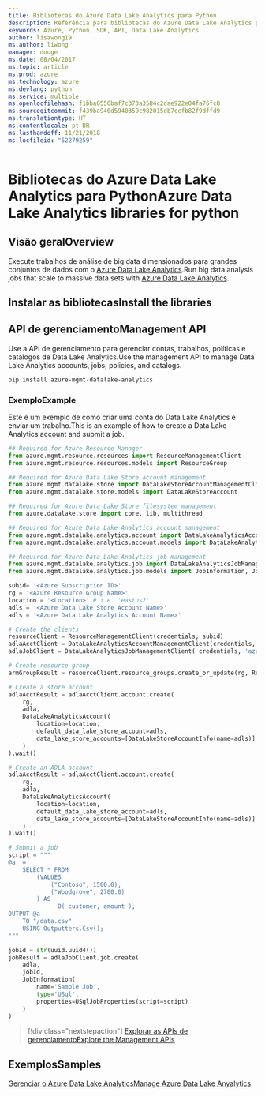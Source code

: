 ```yaml
---
title: Bibliotecas do Azure Data Lake Analytics para Python
description: Referência para bibliotecas do Azure Data Lake Analytics para Python
keywords: Azure, Python, SDK, API, Data Lake Analytics
author: lisawong19
ms.author: liwong
manager: douge
ms.date: 08/04/2017
ms.topic: article
ms.prod: azure
ms.technology: azure
ms.devlang: python
ms.service: multiple
ms.openlocfilehash: f1bba0556baf7c373a3584c2dae922e04fa76fc8
ms.sourcegitcommit: f439ba940d5940359c982015db7ccfb82f9dffd9
ms.translationtype: HT
ms.contentlocale: pt-BR
ms.lasthandoff: 11/21/2018
ms.locfileid: "52279259"
---
```

# <a name="azure-data-lake-analytics-libraries-for-python"></a><span data-ttu-id="82c4b-104">Bibliotecas do Azure Data Lake Analytics para Python</span><span class="sxs-lookup"><span data-stu-id="82c4b-104">Azure Data Lake Analytics libraries for python</span></span>

## <a name="overview"></a><span data-ttu-id="82c4b-105">Visão geral</span><span class="sxs-lookup"><span data-stu-id="82c4b-105">Overview</span></span>
<span data-ttu-id="82c4b-106">Execute trabalhos de análise de big data dimensionados para grandes conjuntos de dados com o [Azure Data Lake Analytics](/azure/data-lake-analytics/data-lake-analytics-overview).</span><span class="sxs-lookup"><span data-stu-id="82c4b-106">Run big data analysis jobs that scale to massive data sets with [Azure Data Lake Analytics](/azure/data-lake-analytics/data-lake-analytics-overview).</span></span>

## <a name="install-the-libraries"></a><span data-ttu-id="82c4b-107">Instalar as bibliotecas</span><span class="sxs-lookup"><span data-stu-id="82c4b-107">Install the libraries</span></span>

## <a name="management-api"></a><span data-ttu-id="82c4b-108">API de gerenciamento</span><span class="sxs-lookup"><span data-stu-id="82c4b-108">Management API</span></span>
<span data-ttu-id="82c4b-109">Use a API de gerenciamento para gerenciar contas, trabalhos, políticas e catálogos de Data Lake Analytics.</span><span class="sxs-lookup"><span data-stu-id="82c4b-109">Use the management API to manage Data Lake Analytics accounts, jobs, policies, and catalogs.</span></span>

```bash
pip install azure-mgmt-datalake-analytics
```

### <a name="example"></a><span data-ttu-id="82c4b-110">Exemplo</span><span class="sxs-lookup"><span data-stu-id="82c4b-110">Example</span></span>
<span data-ttu-id="82c4b-111">Este é um exemplo de como criar uma conta do Data Lake Analytics e enviar um trabalho.</span><span class="sxs-lookup"><span data-stu-id="82c4b-111">This is an example of how to create a Data Lake Analytics account and submit a job.</span></span> 

```python
## Required for Azure Resource Manager
from azure.mgmt.resource.resources import ResourceManagementClient
from azure.mgmt.resource.resources.models import ResourceGroup

## Required for Azure Data Lake Store account management
from azure.mgmt.datalake.store import DataLakeStoreAccountManagementClient
from azure.mgmt.datalake.store.models import DataLakeStoreAccount

## Required for Azure Data Lake Store filesystem management
from azure.datalake.store import core, lib, multithread

## Required for Azure Data Lake Analytics account management
from azure.mgmt.datalake.analytics.account import DataLakeAnalyticsAccountManagementClient
from azure.mgmt.datalake.analytics.account.models import DataLakeAnalyticsAccount, DataLakeStoreAccountInfo

## Required for Azure Data Lake Analytics job management
from azure.mgmt.datalake.analytics.job import DataLakeAnalyticsJobManagementClient
from azure.mgmt.datalake.analytics.job.models import JobInformation, JobState, USqlJobProperties

subid= '<Azure Subscription ID>'
rg = '<Azure Resource Group Name>'
location = '<Location>' # i.e. 'eastus2'
adls = '<Azure Data Lake Store Account Name>'
adls = '<Azure Data Lake Analytics Account Name>'

# Create the clients
resourceClient = ResourceManagementClient(credentials, subid)
adlaAcctClient = DataLakeAnalyticsAccountManagementClient(credentials, subid)
adlaJobClient = DataLakeAnalyticsJobManagementClient( credentials, 'azuredatalakeanalytics.net')

# Create resource group
armGroupResult = resourceClient.resource_groups.create_or_update(rg, ResourceGroup(location=location))

# Create a store account
adlaAcctResult = adlaAcctClient.account.create(
    rg,
    adla,
    DataLakeAnalyticsAccount(
        location=location,
        default_data_lake_store_account=adls,
        data_lake_store_accounts=[DataLakeStoreAccountInfo(name=adls)]
    )
).wait()

# Create an ADLA account
adlaAcctResult = adlaAcctClient.account.create(
    rg,
    adla,
    DataLakeAnalyticsAccount(
        location=location,
        default_data_lake_store_account=adls,
        data_lake_store_accounts=[DataLakeStoreAccountInfo(name=adls)]
    )
).wait()

# Submit a job
script = """
@a  = 
    SELECT * FROM 
        (VALUES
            ("Contoso", 1500.0),
            ("Woodgrove", 2700.0)
        ) AS 
              D( customer, amount );
OUTPUT @a
    TO "/data.csv"
    USING Outputters.Csv();
"""

jobId = str(uuid.uuid4())
jobResult = adlaJobClient.job.create(
    adla,
    jobId,
    JobInformation(
        name='Sample Job',
        type='USql',
        properties=USqlJobProperties(script=script)
    )
)
```

> [!div class="nextstepaction"]
> [<span data-ttu-id="82c4b-112">Explorar as APIs de gerenciamento</span><span class="sxs-lookup"><span data-stu-id="82c4b-112">Explore the Management APIs</span></span>](/python/api/overview/azure/datalakeanalytics/management)

## <a name="samples"></a><span data-ttu-id="82c4b-113">Exemplos</span><span class="sxs-lookup"><span data-stu-id="82c4b-113">Samples</span></span>
[<span data-ttu-id="82c4b-114">Gerenciar o Azure Data Lake Analytics</span><span class="sxs-lookup"><span data-stu-id="82c4b-114">Manage Azure Data Lake Anyalytics</span></span>](https://docs.microsoft.com/azure/data-lake-analytics/data-lake-analytics-manage-use-python-sdk)